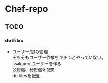 # Chef-repo

## TODO
### dotfiles
* ユーザー/鍵の管理  
そもそもユーザー作成をキチンとやっていない。  
ssakamotユーザーを作る  
公開鍵、秘密鍵を配置  
dotfilesを配置  
